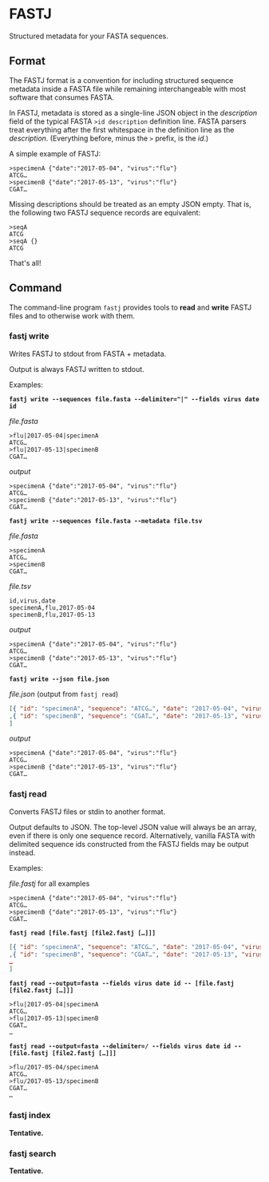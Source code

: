 # FASTJ

Structured metadata for your FASTA sequences.


## Format

The FASTJ format is a convention for including structured sequence metadata
inside a FASTA file while remaining interchangeable with most software that
consumes FASTA.

In FASTJ, metadata is stored as a single-line JSON object in the _description_
field of the typical FASTA `>id description` definition line.  FASTA parsers
treat everything after the first whitespace in the definition line as the
_description_.  (Everything before, minus the `>` prefix, is the _id_.)

A simple example of FASTJ:

    >specimenA {"date":"2017-05-04", "virus":"flu"}
    ATCG…
    >specimenB {"date":"2017-05-13", "virus":"flu"}
    CGAT…

Missing descriptions should be treated as an empty JSON empty.  That is, the
following two FASTJ sequence records are equivalent:

    >seqA
    ATCG
    >seqA {}
    ATCG

That's all!


## Command

The command-line program `fastj` provides tools to __read__ and __write__ FASTJ
files and to otherwise work with them.


### fastj write

Writes FASTJ to stdout from FASTA + metadata.

Output is always FASTJ written to stdout.

Examples:

**`fastj write --sequences file.fasta --delimiter="|" --fields virus date id`**

_file.fasta_

    >flu|2017-05-04|specimenA
    ATCG…
    >flu|2017-05-13|specimenB
    CGAT…

_output_

    >specimenA {"date":"2017-05-04", "virus":"flu"}
    ATCG…
    >specimenB {"date":"2017-05-13", "virus":"flu"}
    CGAT…


**`fastj write --sequences file.fasta --metadata file.tsv`**

_file.fasta_

    >specimenA
    ATCG…
    >specimenB
    CGAT…

_file.tsv_

    id,virus,date
    specimenA,flu,2017-05-04
    specimenB,flu,2017-05-13

_output_

    >specimenA {"date":"2017-05-04", "virus":"flu"}
    ATCG…
    >specimenB {"date":"2017-05-13", "virus":"flu"}
    CGAT…


**`fastj write --json file.json`**

_file.json_ (output from `fastj read`)

```json
[{ "id": "specimenA", "sequence": "ATCG…", "date": "2017-05-04", "virus": "flu", … }
,{ "id": "specimenB", "sequence": "CGAT…", "date": "2017-05-13", "virus": "flu", … }
]
```

_output_

    >specimenA {"date":"2017-05-04", "virus":"flu"}
    ATCG…
    >specimenB {"date":"2017-05-13", "virus":"flu"}
    CGAT…


### fastj read

Converts FASTJ files or stdin to another format.

Output defaults to JSON.  The top-level JSON value will always be an array,
even if there is only one sequence record.  Alternatively, vanilla FASTA with
delimited sequence ids constructed from the FASTJ fields may be output instead.

Examples:

_file.fastj_ for all examples

    >specimenA {"date":"2017-05-04", "virus":"flu"}
    ATCG…
    >specimenB {"date":"2017-05-13", "virus":"flu"}
    CGAT…

**`fastj read [file.fastj [file2.fastj […]]]`**  

```json
[{ "id": "specimenA", "sequence": "ATCG…", "date": "2017-05-04", "virus": "flu", … }
,{ "id": "specimenB", "sequence": "CGAT…", "date": "2017-05-13", "virus": "flu", … }
…
]
```

**`fastj read --output=fasta --fields virus date id -- [file.fastj [file2.fastj […]]]`**

    >flu|2017-05-04|specimenA
    ATCG…
    >flu|2017-05-13|specimenB
    CGAT…
    …

**`fastj read --output=fasta --delimiter=/ --fields virus date id -- [file.fastj [file2.fastj […]]]`**

    >flu/2017-05-04/specimenA
    ATCG…
    >flu/2017-05-13/specimenB
    CGAT…
    …


### fastj index

**Tentative.**


### fastj search

**Tentative.**
